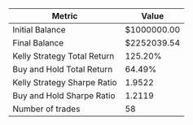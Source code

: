 | Metric | Value |
| --- | --- |
| Initial Balance | $1000000.00 |
| Final Balance | $2252039.54 |
| Kelly Strategy Total Return | 125.20% |
| Buy and Hold Total Return | 64.49% |
| Kelly Strategy Sharpe Ratio | 1.9522 |
| Buy and Hold Sharpe Ratio | 1.2119 |
| Number of trades | 58 |
